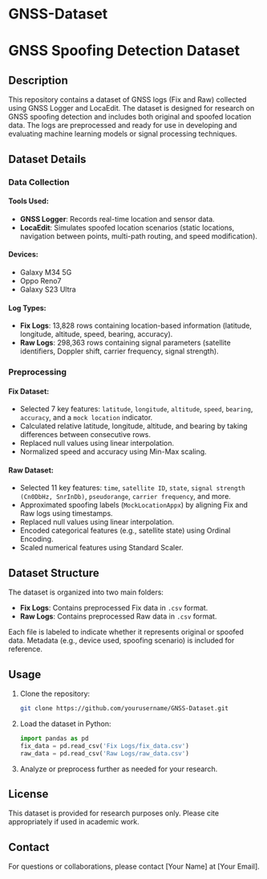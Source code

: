 # GNSS-Dataset

# GNSS Spoofing Detection Dataset

## Description
This repository contains a dataset of GNSS logs (Fix and Raw) collected using GNSS Logger and LocaEdit. The dataset is designed for research on GNSS spoofing detection and includes both original and spoofed location data. The logs are preprocessed and ready for use in developing and evaluating machine learning models or signal processing techniques.

## Dataset Details

### Data Collection
#### Tools Used:
- **GNSS Logger**: Records real-time location and sensor data.
- **LocaEdit**: Simulates spoofed location scenarios (static locations, navigation between points, multi-path routing, and speed modification).

#### Devices:
- Galaxy M34 5G
- Oppo Reno7
- Galaxy S23 Ultra

#### Log Types:
- **Fix Logs**: 13,828 rows containing location-based information (latitude, longitude, altitude, speed, bearing, accuracy).
- **Raw Logs**: 298,363 rows containing signal parameters (satellite identifiers, Doppler shift, carrier frequency, signal strength).

### Preprocessing
#### Fix Dataset:
- Selected 7 key features: `latitude`, `longitude`, `altitude`, `speed`, `bearing`, `accuracy`, and a `mock location` indicator.
- Calculated relative latitude, longitude, altitude, and bearing by taking differences between consecutive rows.
- Replaced null values using linear interpolation.
- Normalized speed and accuracy using Min-Max scaling.

#### Raw Dataset:
- Selected 11 key features: `time`, `satellite ID`, `state`, `signal strength (Cn0DbHz, SnrInDb)`, `pseudorange`, `carrier frequency`, and more.
- Approximated spoofing labels (`MockLocationAppx`) by aligning Fix and Raw logs using timestamps.
- Replaced null values using linear interpolation.
- Encoded categorical features (e.g., satellite state) using Ordinal Encoding.
- Scaled numerical features using Standard Scaler.

## Dataset Structure
The dataset is organized into two main folders:
- **Fix Logs**: Contains preprocessed Fix data in `.csv` format.
- **Raw Logs**: Contains preprocessed Raw data in `.csv` format.

Each file is labeled to indicate whether it represents original or spoofed data. Metadata (e.g., device used, spoofing scenario) is included for reference.

## Usage
1. Clone the repository:
   ```bash
   git clone https://github.com/yourusername/GNSS-Dataset.git
   ```
2. Load the dataset in Python:
   ```python
   import pandas as pd
   fix_data = pd.read_csv('Fix Logs/fix_data.csv')
   raw_data = pd.read_csv('Raw Logs/raw_data.csv')
   ```
3. Analyze or preprocess further as needed for your research.

## License
This dataset is provided for research purposes only. Please cite appropriately if used in academic work.

## Contact
For questions or collaborations, please contact [Your Name] at [Your Email].
